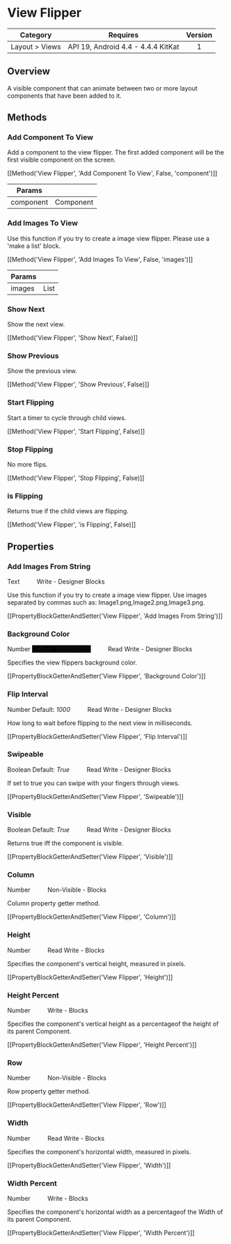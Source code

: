 # View Flipper

| Category | Requires | Version |
|:--------:|:-------:|:--------:|
|Layout > Views|API 19, Android 4.4 - 4.4.4 KitKat|1|

## Overview

A visible component that can animate between two or more layout components that have been added to it.

## Methods

### Add Component To View

Add a component to the view flipper. The first added component will be the first visible component on the screen.

[[Method('View Flipper', 'Add Component To View', False, 'component')]]

| Params | []() |
|--------|------|
|component|<span class="chip chip-component">Component</span>|


### Add Images To View

Use this function if you try to create a image view flipper. Please use a 'make a list' block.

[[Method('View Flipper', 'Add Images To View', False, 'images')]]

| Params | []() |
|--------|------|
|images|<span class="chip chip-list">List</span>|


### Show Next

Show the next view.

[[Method('View Flipper', 'Show Next', False)]]

### Show Previous

Show the previous view.

[[Method('View Flipper', 'Show Previous', False)]]

### Start Flipping

Start a timer to cycle through child views.

[[Method('View Flipper', 'Start Flipping', False)]]

### Stop Flipping

No more flips.

[[Method('View Flipper', 'Stop Flipping', False)]]

### is Flipping

Returns true if the child views are flipping.

[[Method('View Flipper', 'is Flipping', False)]]

## Properties

### Add Images From String

<span class="chip chip-text">Text</span>&nbsp;&nbsp;&nbsp;&nbsp;&nbsp;&nbsp;&nbsp;&nbsp;&nbsp;&nbsp;<span class="chip chip-rw">Write</span> - <span class="chip chip-bd">Designer</span> <span class="chip chip-bd">Blocks</span> 

Use this function if you try to create a image view flipper. Use images separated by commas such as: Image1.png,Image2.png,Image3.png.

[[PropertyBlockGetterAndSetter('View Flipper', 'Add Images From String')]]

### Background Color

<span class="chip chip-number">Number</span> <span class="chip chip-number" style="background-color: #000000;">Default: <i>#00000000</i></span>&nbsp;&nbsp;&nbsp;&nbsp;&nbsp;&nbsp;&nbsp;&nbsp;&nbsp;&nbsp;<span class="chip chip-rw">Read</span> <span class="chip chip-rw">Write</span> - <span class="chip chip-bd">Designer</span> <span class="chip chip-bd">Blocks</span> 

Specifies the view flippers background color.

[[PropertyBlockGetterAndSetter('View Flipper', 'Background Color')]]

### Flip Interval

<span class="chip chip-number">Number</span> <span class="chip chip-number">Default: <i>1000</i></span>&nbsp;&nbsp;&nbsp;&nbsp;&nbsp;&nbsp;&nbsp;&nbsp;&nbsp;&nbsp;<span class="chip chip-rw">Read</span> <span class="chip chip-rw">Write</span> - <span class="chip chip-bd">Designer</span> <span class="chip chip-bd">Blocks</span> 

How long to wait before flipping to the next view in milliseconds.

[[PropertyBlockGetterAndSetter('View Flipper', 'Flip Interval')]]

### Swipeable

<span class="chip chip-boolean">Boolean</span> <span class="chip chip-boolean">Default: <i>True</i></span>&nbsp;&nbsp;&nbsp;&nbsp;&nbsp;&nbsp;&nbsp;&nbsp;&nbsp;&nbsp;<span class="chip chip-rw">Read</span> <span class="chip chip-rw">Write</span> - <span class="chip chip-bd">Designer</span> <span class="chip chip-bd">Blocks</span> 

If set to true you can swipe with your fingers through views.

[[PropertyBlockGetterAndSetter('View Flipper', 'Swipeable')]]

### Visible

<span class="chip chip-boolean">Boolean</span> <span class="chip chip-boolean">Default: <i>True</i></span>&nbsp;&nbsp;&nbsp;&nbsp;&nbsp;&nbsp;&nbsp;&nbsp;&nbsp;&nbsp;<span class="chip chip-rw">Read</span> <span class="chip chip-rw">Write</span> - <span class="chip chip-bd">Designer</span> <span class="chip chip-bd">Blocks</span> 

Returns true iff the component is visible.

[[PropertyBlockGetterAndSetter('View Flipper', 'Visible')]]

### Column

<span class="chip chip-number">Number</span>&nbsp;&nbsp;&nbsp;&nbsp;&nbsp;&nbsp;&nbsp;&nbsp;&nbsp;&nbsp;<span class="chip chip-rw">Non-Visible</span> - <span class="chip chip-bd">Blocks</span> 

Column property getter method.

[[PropertyBlockGetterAndSetter('View Flipper', 'Column')]]

### Height

<span class="chip chip-number">Number</span>&nbsp;&nbsp;&nbsp;&nbsp;&nbsp;&nbsp;&nbsp;&nbsp;&nbsp;&nbsp;<span class="chip chip-rw">Read</span> <span class="chip chip-rw">Write</span> - <span class="chip chip-bd">Blocks</span> 

Specifies the component's vertical height, measured in pixels.

[[PropertyBlockGetterAndSetter('View Flipper', 'Height')]]

### Height Percent

<span class="chip chip-number">Number</span>&nbsp;&nbsp;&nbsp;&nbsp;&nbsp;&nbsp;&nbsp;&nbsp;&nbsp;&nbsp;<span class="chip chip-rw">Write</span> - <span class="chip chip-bd">Blocks</span> 

Specifies the component's vertical height as a percentageof the height of its parent Component.

[[PropertyBlockGetterAndSetter('View Flipper', 'Height Percent')]]

### Row

<span class="chip chip-number">Number</span>&nbsp;&nbsp;&nbsp;&nbsp;&nbsp;&nbsp;&nbsp;&nbsp;&nbsp;&nbsp;<span class="chip chip-rw">Non-Visible</span> - <span class="chip chip-bd">Blocks</span> 

Row property getter method.

[[PropertyBlockGetterAndSetter('View Flipper', 'Row')]]

### Width

<span class="chip chip-number">Number</span>&nbsp;&nbsp;&nbsp;&nbsp;&nbsp;&nbsp;&nbsp;&nbsp;&nbsp;&nbsp;<span class="chip chip-rw">Read</span> <span class="chip chip-rw">Write</span> - <span class="chip chip-bd">Blocks</span> 

Specifies the component's horizontal width, measured in pixels.

[[PropertyBlockGetterAndSetter('View Flipper', 'Width')]]

### Width Percent

<span class="chip chip-number">Number</span>&nbsp;&nbsp;&nbsp;&nbsp;&nbsp;&nbsp;&nbsp;&nbsp;&nbsp;&nbsp;<span class="chip chip-rw">Write</span> - <span class="chip chip-bd">Blocks</span> 

Specifies the component's horizontal width as a percentageof the Width of its parent Component.

[[PropertyBlockGetterAndSetter('View Flipper', 'Width Percent')]]